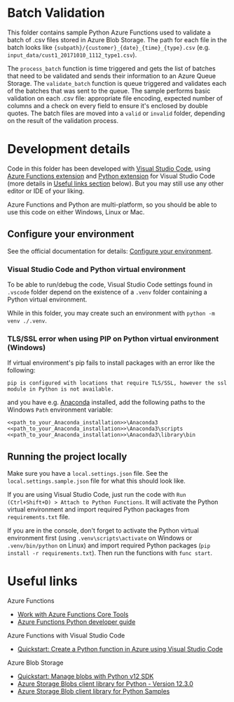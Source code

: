 # Batch Validation

This folder contains sample Python Azure Functions used to validate a batch of .csv files stored in Azure Blob Storage. The path for each file in the batch looks like `{subpath}/{customer}_{date}_{time}_{type}.csv` (e.g. `input_data/cust1_20171010_1112_type1.csv`).

The `process_batch` function is time triggered and gets the list of batches that need to be validated and sends their information to an Azure Queue Storage.
The `validate_batch` function is queue triggered and validates each of the batches that was sent to the queue. The sample performs basic validation on each .csv file: appropriate file encoding, expected number of columns and a check on every field to ensure it's enclosed by double quotes. The batch files are moved into a `valid` or `invalid` folder, depending on the result of the validation process.

# Development details

Code in this folder has been developed with [Visual Studio Code](https://code.visualstudio.com/), using [Azure Functions extension](https://marketplace.visualstudio.com/items?itemName=ms-azuretools.vscode-azurefunctions) and [Python extension](https://marketplace.visualstudio.com/items?itemName=ms-python.python) for Visual Studio Code (more details in [Useful links section](#useful-links) below). But you may still use any other editor or IDE of your liking.

Azure Functions and Python are multi-platform, so you should be able to use this code on either Windows, Linux or Mac.

## Configure your environment

See the official documentation for details: [Configure your environment](https://docs.microsoft.com/en-us/azure/azure-functions/functions-create-first-function-vs-code?pivots=programming-language-python#configure-your-environment).

### Visual Studio Code and Python virtual environment

To be able to run/debug the code, Visual Studio Code settings found in `.vscode` folder depend on the existence of a `.venv` folder containing a Python virtual environment.

While in this folder, you may create such an environment with `python -m venv ./.venv`.

### TLS/SSL error when using PIP on Python virtual environment (Windows)

If virtual environment's pip fails to install packages with an error like the following:
```
pip is configured with locations that require TLS/SSL, however the ssl module in Python is not available.
```
and you have e.g. [Anaconda](https://www.anaconda.com/) installed, add the following paths to the Windows `Path` environment variable:
```
<<path_to_your_Anaconda_installation>>\Anaconda3
<<path_to_your_Anaconda_installation>>\Anaconda3\scripts
<<path_to_your_Anaconda_installation>>\Anaconda3\library\bin
```

## Running the project locally

Make sure you have a `local.settings.json` file. See the `local.settings.sample.json` file for what this should look like.

If you are using Visual Studio Code, just run the code with `Run (Ctrl+Shift+D) > Attach to Python Functions`. It will activate the Python virtual environment and import required Python packages from `requirements.txt` file.

If you are in the console, don't forget to activate the Python virtual environment first (using `.venv\scripts\activate` on Windows or `.venv/bin/python` on Linux) and import required Python packages (`pip install -r requirements.txt`). Then run the functions with `func start`.

# Useful links

Azure Functions
- [Work with Azure Functions Core Tools](https://docs.microsoft.com/en-us/azure/azure-functions/functions-run-local)
- [Azure Functions Python developer guide](https://docs.microsoft.com/en-us/azure/azure-functions/functions-reference-python)

Azure Functions with Visual Studio Code
- [Quickstart: Create a Python function in Azure using Visual Studio Code](https://docs.microsoft.com/en-us/azure/azure-functions/functions-create-first-function-vs-code?pivots=programming-language-python)

Azure Blob Storage
- [Quickstart: Manage blobs with Python v12 SDK](https://docs.microsoft.com/en-us/azure/storage/blobs/storage-quickstart-blobs-python)
- [Azure Storage Blobs client library for Python - Version 12.3.0](https://docs.microsoft.com/en-us/azure/developer/python/sdk/storage/storage-blob-readme?view=storage-py-v12)
- [Azure Storage Blob client library for Python Samples](https://docs.microsoft.com/en-us/samples/azure/azure-sdk-for-python/storage-blob-samples/)